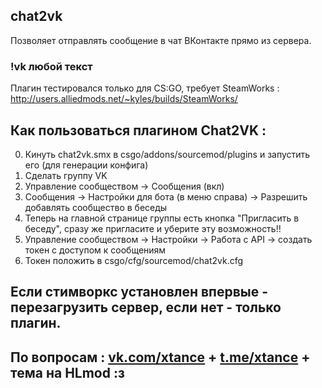 ## chat2vk
Позволяет отправлять сообщение в чат ВКонтакте прямо из сервера. 
### !vk любой текст
Плагин тестировался только для CS:GO, требует SteamWorks : http://users.alliedmods.net/~kyles/builds/SteamWorks/
 
## Как пользоваться плагином Chat2VK :
0) Кинуть chat2vk.smx в csgo/addons/sourcemod/plugins и запустить его (для генерации конфига)
1) Сделать группу VK
2) Управление сообществом -> Сообщения (вкл)
3) Сообщения -> Настройки для бота (в меню справа) -> Разрешить добавлять сообщество в беседы
4) Теперь на главной странице группы есть кнопка "Пригласить в беседу", сразу же пригласите и уберите эту возможность!!
5) Управление сообществом -> Настройки -> Работа с API -> создать токен с доступом к сообщениям
6) Токен положить в csgo/cfg/sourcemod/chat2vk.cfg
 
## Если стимворкс установлен впервые - перезагрузить сервер, если нет - только плагин.
## По вопросам : [vk.com/xtance](https://vk.com/xtance "Мой вконтактик") + [t.me/xtance](https://t.me/xtance "Уютная телега") + тема на HLmod :з
